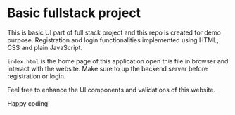 # Basic fullstack project
This is basic UI part of full stack project and this repo is created for demo purpose. Registration and login functionalities implemented using HTML, CSS and plain JavaScript.

`index.html` is the home page of this application open this file in browser and interact with the website. Make sure to up the backend server before registration or login.

Feel free to enhance the UI components and validations of this website.

Happy coding!